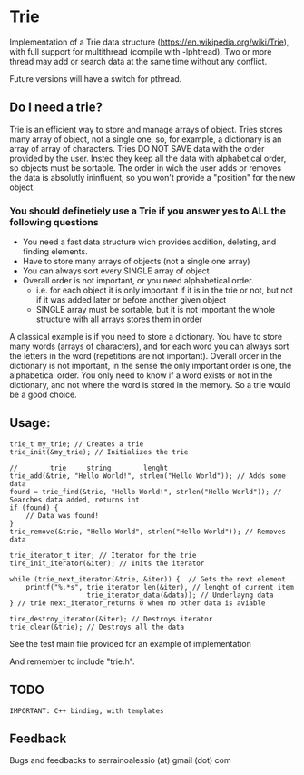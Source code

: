 # Trie
Implementation of a Trie data structure (https://en.wikipedia.org/wiki/Trie), with full support for multithread (compile with -lphtread). Two or more thread may add or search data at the same time without any conflict.

Future versions will have a switch for pthread.

## Do I need a trie?
Trie is an efficient way to store and manage arrays of object. Tries stores many array of object, not a single one, so, for example, a dictionary is an array of array of characters.
Tries DO NOT SAVE data with the order provided by the user. Insted they keep all the data with alphabetical order, so objects must be sortable. The order in wich the user adds or removes the data is absolutly ininfluent, so you won't provide a "position" for the new object.

### You should definetiely use a Trie if you answer yes to ALL the following questions
- You need a fast data structure wich provides addition, deleting, and finding elements.
- Have to store many arrays of objects (not a single one array)
- You can always sort every SINGLE array of object
- Overall order is not important, or you need alphabetical order.
  - i.e. for each object it is only important if it is in the trie or not, but not if it was added later or before another given object
  - SINGLE array must be sortable, but it is not important the whole structure with all arrays stores them in order

A classical example is if you need to store a dictionary. You have to store many words (arrays of characters), and for each word you can always sort the letters in the word (repetitions are not important). Overall order in the dictionary is not important, in the sense the only important order is one, the alphabetical order. You only need to know if a word exists or not in the dictionary, and not where the word is stored in the memory. So a trie would be a good choice.

## Usage:

    trie_t my_trie; // Creates a trie
    trie_init(&my_trie); // Initializes the trie
    
    //        trie     string        lenght
    trie_add(&trie, "Hello World!", strlen("Hello World")); // Adds some data
    found = trie_find(&trie, "Hello World!", strlen("Hello World")); // Searches data added, returns int
    if (found) {
        // Data was found!
    }
    trie_remove(&trie, "Hello World", strlen("Hello World")); // Removes data
    
    trie_iterator_t iter; // Iterator for the trie
    tire_init_iterator(&iter); // Inits the iterator
    
    while (trie_next_iterator(&trie, &iter)) {  // Gets the next element
        printf("%.*s", trie_iterator_len(&iter), // lenght of current item
                       trie_iterator_data(&data)); // Underlayng data
    } // trie next_iterator_returns 0 when no other data is aviable
    
    tire_destroy_iterator(&iter); // Destroys iterator
    trie_clear(&trie); // Destroys all the data
    
See the test main file provided for an example of implementation

And remember to include "trie.h".

## TODO
    IMPORTANT: C++ binding, with templates

## Feedback

Bugs and feedbacks to serrainoalessio (at) gmail (dot) com
